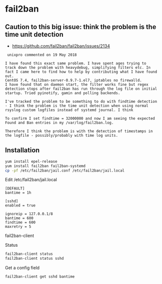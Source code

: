 # fail2ban

## Caution to this big issue: think the problem is the time unit detection 

* https://github.com/fail2ban/fail2ban/issues/2134 

```
 unixpro commented on 19 May 2018

I have found this exact same problem. I have spent ages trying to track down the problem with heavydebug, simplifying filters etc. In fact I came here to find how to help by contributing what I have found out.
CentOS 7.4, fail2ban-server-0.9.7-1.el7, iptables no firewalld.
I have found that on daemon start, the filter works fine but regex detection stops after fail2ban has run through the log file on initial startup. Tried pyinotify, gamin and polling backends.

I've tracked the problem to be something to do with findtime detection - I think the problem is the time unit detection when using normal rsyslog custom logfiles instead of systemd journal. I think

To confirm I set findtime = 32000000 and now I am seeing the expected Found and Ban entries in my /var/log/fail2ban.log.

Therefore I think the problem is with the detection of timestamps in the logfile - possibly/probably with time log units.
```

## Installation

```bash
yum install epel-release
yum install fail2ban fail2ban-systemd
cp -pf /etc/fail2ban/jail.conf /etc/fail2ban/jail.local
```

Edit /etc/fail2ban/jail.local
```
[DEFAULT]
bantime = 1h

[sshd]
enabled = true

ignoreip = 127.0.0.1/8
bantime = 600
findtime = 600
maxretry = 5
```


fail2ban-client

Status
```bash
fail2ban-client status
fail2ban-client status sshd
```

Get a config field
```
fail2ban-client get sshd bantime
```
